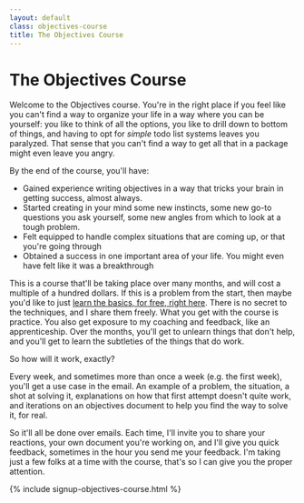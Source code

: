 ```yaml
---
layout: default
class: objectives-course
title: The Objectives Course
---
```


# The Objectives Course

Welcome to the Objectives course. You're in the right place if you feel like you can't find a way to organize your life in a way where you can be yourself: you like to think of all the options, you like to drill down to bottom of things, and having to opt for _simple_ todo list systems leaves you paralyzed. That sense that you can't find a way to get all that in a package might even leave you angry.

By the end of the course, you'll have:

* Gained experience writing objectives in a way that tricks your brain in getting success, almost always.
* Started creating in your mind some new instincts, some new go-to questions you ask yourself, some new angles from which to look at a tough problem.
* Felt equipped to handle complex situations that are coming up, or that you're going through
* Obtained a success in one important area of your life. You might even have felt like it was a breakthrough

This is a course that'll be taking place over many months, and will cost a multiple of a hundred dollars. If this is a problem from the start, then maybe you'd like to just [learn the basics, for free, right here][freebasics]. There is no secret to the techniques, and I share them freely. What you get with the course is practice. You also get exposure to my coaching and feedback, like an apprenticeship. Over the months, you'll get to unlearn things that don't help, and you'll get to learn the subtleties of the things that do work.

[freebasics]: #

So how will it work, exactly?

Every week, and sometimes more than once a week (e.g. the first week), you'll get a use case in the email. An example of a problem, the situation, a shot at solving it, explanations on how that first attempt doesn't quite work, and iterations on an objectives document to help you find the way to solve it, for real.

So it'll all be done over emails. Each time, I'll invite you to share your reactions, your own document you're working on, and I'll give you quick feedback, sometimes in the hour you send me your feedback. I'm taking just a few folks at a time with the course, that's so I can give you the proper attention.

{% include signup-objectives-course.html %}
